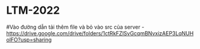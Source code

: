 # LTM-2022
#Vào đường dẫn tải thêm file và bỏ vào src của server
-https://drive.google.com/drive/folders/1ctRkFZlSvGcqmBNvxizAEP3LqNUHolFO?usp=sharing
